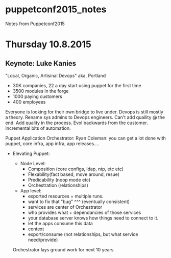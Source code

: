 # puppetconf2015_notes
Notes from Puppetconf2015

Thursday 10.8.2015
==================

Keynote: Luke Kanies
--------------------
"Local, Organic, Artisinal Devops" aka, Portland

* 30K companies, 22 a day start using puppet for the first time
* 3500 modules in the forge
* 1000 paying customers
* 400 employees

Everyone is looking for their own bridge to live under.
Devops is still mostly a theory. Rename sys admins to Devops engineers.
Can't add quaility @ the end. Add quality in the process. Evol backwards from the customer.
Incremental bits of automation.

Puppet Application Orchestrator:
Ryan Coleman:
you can get a lot done with puppet, core infra, app infra, app releases....
* Elevating Puppet:
  * Node Level:
    * Composition (core configs, ldap, ntp, etc etc)
    * Flexability(fact based, move around, resue)
    * Predicability (noop mode etc)
    * Orchestration (relationships)
  * App level:
    * exported resources = multiple runs.
    * want to fix that "bug" ^^^ (eventually consistent)
    * services are center of Orchestrator
    * who provides what + dependancies of those services
    * your database server knows how things need to connect to it.
    * let the apps consume this data
    * context
    * export/consume (not relationships, but what service need/provide)

  Orchestrator lays ground work for next 10 years
  

